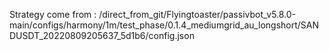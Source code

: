 Strategy come from : /direct_from_git/Flyingtoaster/passivbot_v5.8.0-main/configs/harmony/1m/test_phase/0.1.4_mediumgrid_au_longshort/SANDUSDT_20220809205637_5d1b6/config.json